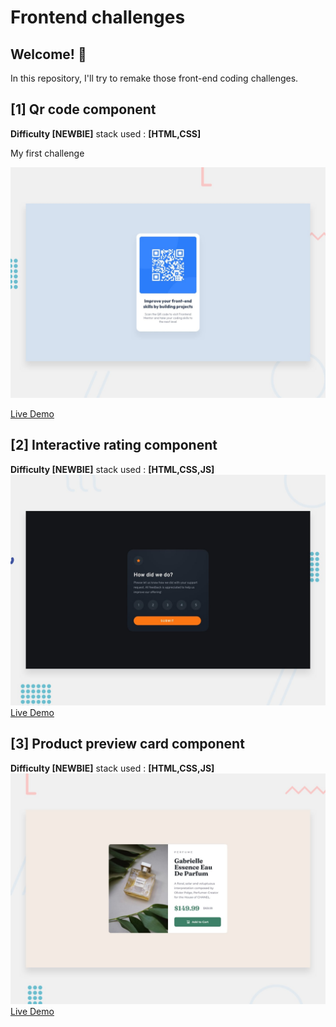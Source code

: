 # Frontend challenges

## Welcome! 👋

In this repository, I'll try to remake those front-end coding challenges.

## [1] Qr code component

**Difficulty [NEWBIE]**
stack used : **[HTML,CSS]**

My first challenge

![Design preview for the QR code component coding challenge](./qr-code-component/design/desktop-preview.jpg)

[Live Demo](https://youcef-goudjal.github.io/frontend-challenges/qr-code-component/)

## [2] Interactive rating component

**Difficulty [NEWBIE]**
stack used : **[HTML,CSS,JS]**
![Design preview for the Interactive rating component coding challenge](./interactive-rating-component/design/desktop-preview.jpg)
[Live Demo](https://youcef-goudjal.github.io/frontend-challenges/interactive-rating-component/)

## [3] Product preview card component

**Difficulty [NEWBIE]**
stack used : **[HTML,CSS,JS]**
![Design preview for the Interactive rating component coding challenge](./product-preview-card-component/design/desktop-preview.jpg)
[Live Demo](https://youcef-goudjal.github.io/frontend-challenges/product-preview-card-component)
